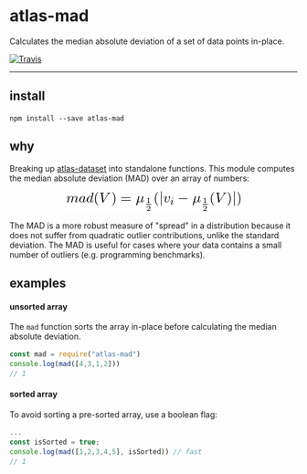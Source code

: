 # atlas-mad

Calculates the median absolute deviation of a set of data points in-place.

[![Travis](https://img.shields.io/travis/[username]/[repo].svg)](https://travis-ci.org/[username]/[repo])

---

## install

```
npm install --save atlas-mad
```

## why

Breaking up [atlas-dataset](https://github.com/atlassubbed/atlas-dataset#readme) into standalone functions. This module computes the median absolute deviation (MAD) over an array of numbers:

<p align="center">
  <img alt="mad(V) = median(|v_i - median(V)|)" src="docs/mad.png">
</p>

The MAD is a more robust measure of "spread" in a distribution because it does not suffer from quadratic outlier contributions, unlike the standard deviation. The MAD is useful for cases where your data contains a small number of outliers (e.g. programming benchmarks).

## examples

#### unsorted array

The `mad` function sorts the array in-place before calculating the median absolute deviation.

```javascript
const mad = require("atlas-mad")
console.log(mad([4,3,1,2]))
// 1
```

#### sorted array

To avoid sorting a pre-sorted array, use a boolean flag:

```javascript
...
const isSorted = true;
console.log(mad([1,2,3,4,5], isSorted)) // fast
// 1
```